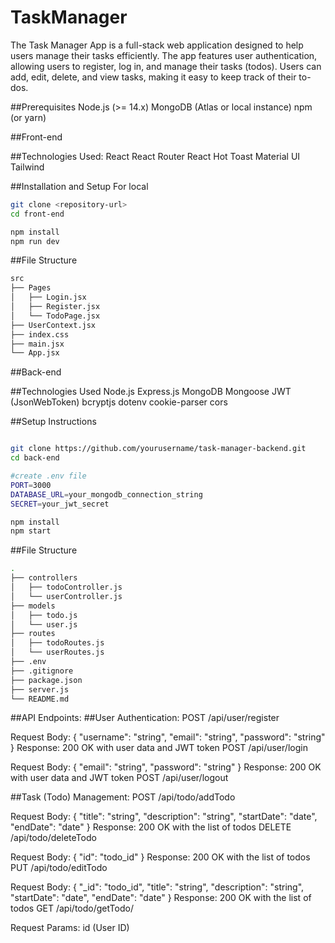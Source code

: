 # TaskManager
The Task Manager App is a full-stack web application designed to help users manage their tasks efficiently. The app features user authentication, allowing users to register, log in, and manage their tasks (todos). Users can add, edit, delete, and view tasks, making it easy to keep track of their to-dos.

##Prerequisites
Node.js (>= 14.x)
MongoDB (Atlas or local instance)
npm (or yarn)

##Front-end

##Technologies Used:
React
React Router
React Hot Toast
Material UI
Tailwind

##Installation and Setup For local

```bash
git clone <repository-url>
cd front-end

npm install
npm run dev
```

##File Structure

```bash
src
├── Pages
│   ├── Login.jsx
│   ├── Register.jsx
│   └── TodoPage.jsx
├── UserContext.jsx
├── index.css
├── main.jsx
└── App.jsx
```

##Back-end

##Technologies Used
Node.js
Express.js
MongoDB
Mongoose
JWT (JsonWebToken)
bcryptjs
dotenv
cookie-parser
cors

##Setup Instructions

```bash

git clone https://github.com/yourusername/task-manager-backend.git
cd back-end

#create .env file
PORT=3000
DATABASE_URL=your_mongodb_connection_string
SECRET=your_jwt_secret

npm install
npm start

```
##File Structure

```bash
.
├── controllers
│   ├── todoController.js
│   └── userController.js
├── models
│   ├── todo.js
│   └── user.js
├── routes
│   ├── todoRoutes.js
│   └── userRoutes.js
├── .env
├── .gitignore
├── package.json
├── server.js
└── README.md
```

##API Endpoints:
##User Authentication:
POST /api/user/register

Request Body: { "username": "string", "email": "string", "password": "string" }
Response: 200 OK with user data and JWT token
POST /api/user/login

Request Body: { "email": "string", "password": "string" }
Response: 200 OK with user data and JWT token
POST /api/user/logout


##Task (Todo) Management:
POST /api/todo/addTodo

Request Body: { "title": "string", "description": "string", "startDate": "date", "endDate": "date" }
Response: 200 OK with the list of todos
DELETE /api/todo/deleteTodo

Request Body: { "id": "todo_id" }
Response: 200 OK with the list of todos
PUT /api/todo/editTodo

Request Body: { "_id": "todo_id", "title": "string", "description": "string", "startDate": "date", "endDate": "date" }
Response: 200 OK with the list of todos
GET /api/todo/getTodo/

Request Params: id (User ID)



